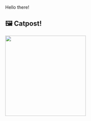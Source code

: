 Hello there!



## 🖼️ Catpost!

<sub>
    <img src="https://cdn2.thecatapi.com/images/c_GPWHpwe.jpg" height="256">
</sub>

